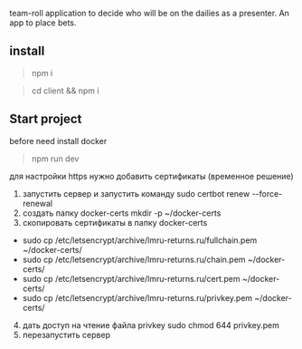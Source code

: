team-roll application to decide who will be on the dailies as a presenter. An app to place bets.


## install

> npm i

> cd client && npm i


## Start project

before need install docker

> npm run dev


для настройки https нужно добавить сертификаты (временное решение)
1. запустить сервер и запустить команду sudo certbot renew --force-renewal
2. создать папку docker-certs     mkdir -p ~/docker-certs
3. скопировать сертификаты в папку docker-certs
 - sudo cp /etc/letsencrypt/archive/lmru-returns.ru/fullchain.pem ~/docker-certs/
 - sudo cp /etc/letsencrypt/archive/lmru-returns.ru/chain.pem ~/docker-certs/
 - sudo cp /etc/letsencrypt/archive/lmru-returns.ru/cert.pem ~/docker-certs/
 - sudo cp /etc/letsencrypt/archive/lmru-returns.ru/privkey.pem ~/docker-certs/
4. дать доступ на чтение файла privkey  sudo chmod 644 privkey.pem
5. перезапустить сервер
